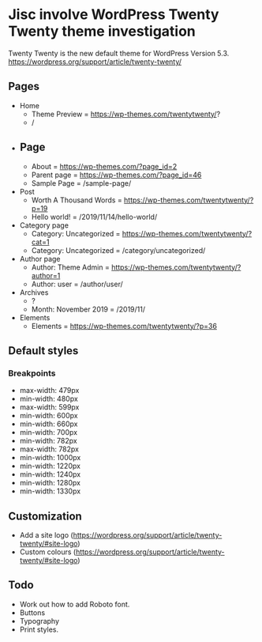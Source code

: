 # Jisc involve WordPress Twenty Twenty theme investigation

Twenty Twenty is the new default theme for WordPress Version 5.3.
https://wordpress.org/support/article/twenty-twenty/



## Pages

- Home
  - Theme Preview = https://wp-themes.com/twentytwenty/?
  - /
- Page
  - 
    - About = https://wp-themes.com/?page_id=2
    - Parent page = https://wp-themes.com/?page_id=46
  - Sample Page = /sample-page/
- Post
  - Worth A Thousand Words = https://wp-themes.com/twentytwenty/?p=19
  - Hello world! = /2019/11/14/hello-world/
- Category page
  - Category: Uncategorized = https://wp-themes.com/twentytwenty/?cat=1
  - Category: Uncategorized = /category/uncategorized/
- Author page
  - Author: Theme Admin = https://wp-themes.com/twentytwenty/?author=1
  - Author: user = /author/user/
- Archives
  - ?
  - Month: November 2019 = /2019/11/
- Elements
  - Elements = https://wp-themes.com/twentytwenty/?p=36



## Default styles

### Breakpoints

- max-width: 479px
- min-width: 480px
- max-width: 599px
- min-width: 600px
- min-width: 660px
- min-width: 700px
- min-width: 782px
- max-width: 782px
- min-width: 1000px
- min-width: 1220px
- min-width: 1240px
- min-width: 1280px
- min-width: 1330px



## Customization

- Add a site logo (https://wordpress.org/support/article/twenty-twenty/#site-logo)
- Custom colours (https://wordpress.org/support/article/twenty-twenty/#site-logo)



## Todo

- Work out how to add Roboto font.
- Buttons
- Typography
- Print styles.
